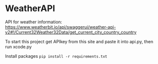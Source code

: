 # WeatherAPI
API for weather information:
https://www.weatherbit.io/api/swaggerui/weather-api-v2#!/Current32Weather32Data/get_current_city_country_country

To start this project get APIkey from this site and paste it into api.py, then run xcode.py

Install packages `pip install -r requirements.txt`

